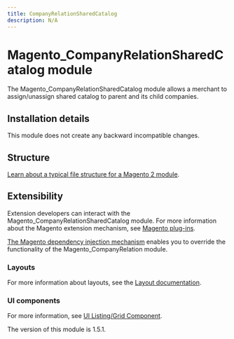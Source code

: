```yaml
---
title: CompanyRelationSharedCatalog
description: N/A
---
```


# Magento_CompanyRelationSharedCatalog module

The Magento_CompanyRelationSharedCatalog module allows a merchant to assign/unassign shared catalog to parent and its child companies.

## Installation details

This module does not create any backward incompatible changes.

## Structure

[Learn about a typical file structure for a Magento 2 module](https://developer.adobe.com/commerce/php/development/build/component-file-structure/).

## Extensibility

Extension developers can interact with the Magento_CompanyRelationSharedCatalog module. For more information about the Magento extension mechanism, see [Magento plug-ins](https://developer.adobe.com/commerce/php/development/components/plugins/).

[The Magento dependency injection mechanism](https://developer.adobe.com/commerce/php/development/components/dependency-injection/) enables you to override the functionality of the Magento_CompanyRelation module.

### Layouts

For more information about layouts, see the [Layout documentation](https://developer.adobe.com/commerce/frontend-core/guide/layouts/).

### UI components

For more information, see [UI Listing/Grid Component](https://developer.adobe.com/commerce/frontend-core/ui-components/components/listing-grid/).

<InlineAlert slots="text" />
The version of this module is 1.5.1.
